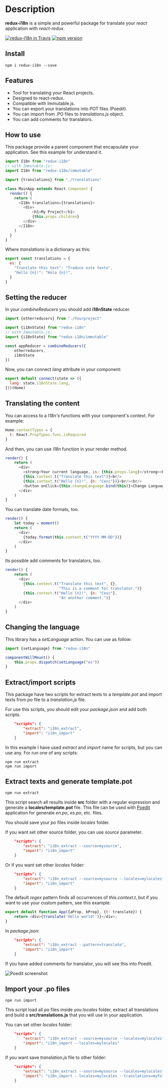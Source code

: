 # Description

**redux-i18n** is a simple and powerful package for translate your *react* application with *react-redux*.

[![redux-i18n in Travis](https://travis-ci.org/APSL/redux-i18n.svg?branch=master)](https://travis-ci.org/APSL/redux-i18n)
[![npm version](https://badge.fury.io/js/redux-i18n.svg)](https://www.npmjs.com/package/redux-i18n)

## Install

```
npm i redux-i18n --save
```

## Features

* Tool for translating your React projects.
* Designed to react-redux.
* Compatible with Immutable.js.
* You can export your translations into POT files (Poedit).
* You can import from .PO files to *translations.js* object.
* You can add comments for translators.

## How to use

This package provide a parent component that encapsulate your application. See this example for understand it.

```javascript
import I18n from "redux-i18n"
// with Immutable.js:
import I18n from "redux-i18n/immutable"

import {translations} from "./translations"

class MainApp extends React.Component {
  render() {
    return (
      <I18n translations={translations}>
        <div>
            <h1>My Project</h1>
            {this.props.children}
        </div>
      </I18n>
    )
  }
}
```

Where *translations* is a dictionary as this:

```javascript
export const translations = {
  es: {
    "Translate this text": "Traduce este texto",
    "Hello {n}!": "Hola {n}!",
  }
}
```

## Setting the reducer

In your *combineReducers* you should add **i18nState** reducer.

```javascript
import {otherreducers} from "./Yourproject"

import {i18nState} from "redux-i18n"
// with Immutable.js:
import {i18nState} from "redux-i18n/immutable"

const appReducer = combineReducers({
    otherreducers,
    i18nState
})
```

Now, you can connect *lang* attribute in your component:

```javascript
export default connect(state => ({
  lang: state.i18nState.lang,
}))(Home)
```

## Translating the content

You can access to a *I18n's* functions with your component's context. For example:

```javascript
Home.contextTypes = {
  t: React.PropTypes.func.isRequired
}
```

And then, you can use *i18n* function in your render method.

```javascript
render() {
    return (
      <div>
        <strong>Your current language, is: {this.props.lang}</strong><br/>
        {this.context.t("Translate this text")}<br/>
        {this.context.t("Hello {n}!", {n: "Cesc"})}<br/><br/>
        <button onClick={this.changeLanguage.bind(this)}>Change Language</button>
      </div>
    )
}
```

You can translate date formats, too.

```javascript
render() {
    let today = moment()
    return (
      <div>
        {today.format(this.context.t("YYYY-MM-DD"))}
      </div>
    )
}
```

Its possible add comments for translators, too.

```javascript
render() {
    return (
      <div>
        {this.context.t("Translate this text", {},
                        "This is a comment for translator.")}
        {this.context.t("Hello {n}!", {n: "Cesc"},
                        "An another comment.")}
      </div>
    )
}
```

## Changing the language

This library has a *setLanguage* action. You can use as follow:

```javascript
import {setLanguage} from "redux-i18n"

componentWillMount() {
    this.props.dispatch(setLanguage("es"))
}
```

## Extract/import scripts

This package have two scripts for extract texts to a *template.pot* and import texts from *po* file to a *translation.js* file.

For use this scripts, you should edit your *package.json* and add both scripts.

```json
    "scripts": {
        "extract": "i18n_extract",
        "import": "i18n_import"
    }    
```

In this example I have used *extract* and *import* name for scripts, but you can use any. For run one of any scripts:

```
npm run extract
npm run import
```

## Extract texts and generate template.pot

```
npm run extract
```

This script search all results inside **src** folder with a regular expression and generate a **locales/template.pot** file. This file can be used with [Poedit](https://poedit.net/) application for generate *en.po*, *es.po*, etc. files.

You should save your *po* files inside *locales* folder.

If you want set other source folder, you can use *source* parameter.

```json
    "scripts": {
        "extract": "i18n_extract --source=mysource",
        "import": "i18n_import"
    }    
```

Or if you want set other *locales* folder:

```json
    "scripts": {
        "extract": "i18n_extract --source=mysource --locales=mylocales",
        "import": "i18n_import"
    }    
```

The default *regex* pattern finds all occurrences of *this.context.t*, but if you want to use your custom pattern, see this example:

```javascript
export default function App({aProp, bProp}, {t: translate}) {
    return <div>{translate('Hello world!')}</div>;
}
```

In *package.json*:

```json
    "scripts": {
        "extract": "i18n_extract --pattern=translate",
        "import": "i18n_import"
    }    
```

If you have added comments for translator, you will see this into Poedit.

![Poedit screenshot](imgs/poedit1.jpg?raw=true "Poedit screenshot")


## Import your .po files

```
npm run import
```

This script load all po files inside you *locales* folder, extract all translations and build a **src/translations.js** that you will use in your application.

You can set other *locales* folder:

```json
    "scripts": {
        "extract": "i18n_extract --source=mysource --locales=mylocales",
        "import": "i18n_import --locales=mylocales"
    }    
```

If you want save *translation.js* file to other folder:

```json
    "scripts": {
        "extract": "i18n_extract --source=mysource --locales=mylocales",
        "import": "i18n_import --locales=mylocales --translations=myfolder"
    }    
```
